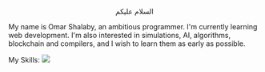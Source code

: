 <p align="center">السلام عليكم</p>

My name is Omar Shalaby, an ambitious programmer. I'm currently learning web development. I'm also interested in simulations, AI, algorithms, blockchain and compilers, and I wish to learn them as early as possible.

My Skills:
![](https://encrypted-tbn0.gstatic.com/images?q=tbn:ANd9GcRsubI1xnS2EsbFC7IKOtHXy3o2yp5zNGHX8-mLk-0nVw&s)
